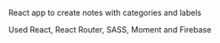 React app to create notes with categories and labels

Used React, React Router, SASS, Moment and Firebase